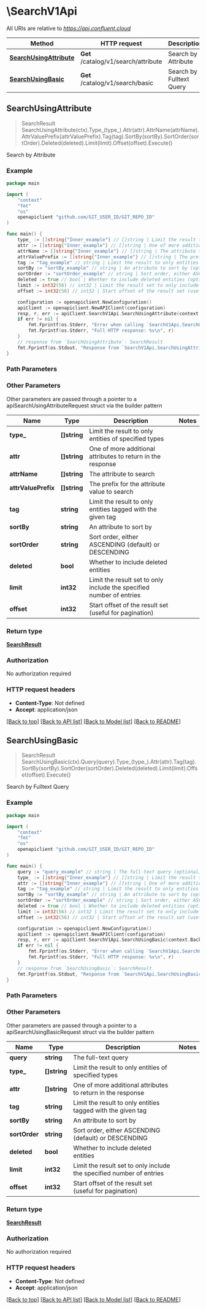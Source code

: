 # \SearchV1Api

All URIs are relative to *https://api.confluent.cloud*

Method | HTTP request | Description
------------- | ------------- | -------------
[**SearchUsingAttribute**](SearchV1Api.md#SearchUsingAttribute) | **Get** /catalog/v1/search/attribute | Search by Attribute
[**SearchUsingBasic**](SearchV1Api.md#SearchUsingBasic) | **Get** /catalog/v1/search/basic | Search by Fulltext Query



## SearchUsingAttribute

> SearchResult SearchUsingAttribute(ctx).Type_(type_).Attr(attr).AttrName(attrName).AttrValuePrefix(attrValuePrefix).Tag(tag).SortBy(sortBy).SortOrder(sortOrder).Deleted(deleted).Limit(limit).Offset(offset).Execute()

Search by Attribute



### Example

```go
package main

import (
    "context"
    "fmt"
    "os"
    openapiclient "github.com/GIT_USER_ID/GIT_REPO_ID"
)

func main() {
    type_ := []string{"Inner_example"} // []string | Limit the result to only entities of specified types (optional)
    attr := []string{"Inner_example"} // []string | One of more additional attributes to return in the response (optional)
    attrName := []string{"Inner_example"} // []string | The attribute to search (optional)
    attrValuePrefix := []string{"Inner_example"} // []string | The prefix for the attribute value to search (optional)
    tag := "tag_example" // string | Limit the result to only entities tagged with the given tag (optional)
    sortBy := "sortBy_example" // string | An attribute to sort by (optional)
    sortOrder := "sortOrder_example" // string | Sort order, either ASCENDING (default) or DESCENDING (optional)
    deleted := true // bool | Whether to include deleted entities (optional)
    limit := int32(56) // int32 | Limit the result set to only include the specified number of entries (optional)
    offset := int32(56) // int32 | Start offset of the result set (useful for pagination) (optional)

    configuration := openapiclient.NewConfiguration()
    apiClient := openapiclient.NewAPIClient(configuration)
    resp, r, err := apiClient.SearchV1Api.SearchUsingAttribute(context.Background()).Type_(type_).Attr(attr).AttrName(attrName).AttrValuePrefix(attrValuePrefix).Tag(tag).SortBy(sortBy).SortOrder(sortOrder).Deleted(deleted).Limit(limit).Offset(offset).Execute()
    if err != nil {
        fmt.Fprintf(os.Stderr, "Error when calling `SearchV1Api.SearchUsingAttribute``: %v\n", err)
        fmt.Fprintf(os.Stderr, "Full HTTP response: %v\n", r)
    }
    // response from `SearchUsingAttribute`: SearchResult
    fmt.Fprintf(os.Stdout, "Response from `SearchV1Api.SearchUsingAttribute`: %v\n", resp)
}
```

### Path Parameters



### Other Parameters

Other parameters are passed through a pointer to a apiSearchUsingAttributeRequest struct via the builder pattern


Name | Type | Description  | Notes
------------- | ------------- | ------------- | -------------
 **type_** | **[]string** | Limit the result to only entities of specified types | 
 **attr** | **[]string** | One of more additional attributes to return in the response | 
 **attrName** | **[]string** | The attribute to search | 
 **attrValuePrefix** | **[]string** | The prefix for the attribute value to search | 
 **tag** | **string** | Limit the result to only entities tagged with the given tag | 
 **sortBy** | **string** | An attribute to sort by | 
 **sortOrder** | **string** | Sort order, either ASCENDING (default) or DESCENDING | 
 **deleted** | **bool** | Whether to include deleted entities | 
 **limit** | **int32** | Limit the result set to only include the specified number of entries | 
 **offset** | **int32** | Start offset of the result set (useful for pagination) | 

### Return type

[**SearchResult**](SearchResult.md)

### Authorization

No authorization required

### HTTP request headers

- **Content-Type**: Not defined
- **Accept**: application/json

[[Back to top]](#) [[Back to API list]](../README.md#documentation-for-api-endpoints)
[[Back to Model list]](../README.md#documentation-for-models)
[[Back to README]](../README.md)


## SearchUsingBasic

> SearchResult SearchUsingBasic(ctx).Query(query).Type_(type_).Attr(attr).Tag(tag).SortBy(sortBy).SortOrder(sortOrder).Deleted(deleted).Limit(limit).Offset(offset).Execute()

Search by Fulltext Query



### Example

```go
package main

import (
    "context"
    "fmt"
    "os"
    openapiclient "github.com/GIT_USER_ID/GIT_REPO_ID"
)

func main() {
    query := "query_example" // string | The full-text query (optional)
    type_ := []string{"Inner_example"} // []string | Limit the result to only entities of specified types (optional)
    attr := []string{"Inner_example"} // []string | One of more additional attributes to return in the response (optional)
    tag := "tag_example" // string | Limit the result to only entities tagged with the given tag (optional)
    sortBy := "sortBy_example" // string | An attribute to sort by (optional)
    sortOrder := "sortOrder_example" // string | Sort order, either ASCENDING (default) or DESCENDING (optional)
    deleted := true // bool | Whether to include deleted entities (optional)
    limit := int32(56) // int32 | Limit the result set to only include the specified number of entries (optional)
    offset := int32(56) // int32 | Start offset of the result set (useful for pagination) (optional)

    configuration := openapiclient.NewConfiguration()
    apiClient := openapiclient.NewAPIClient(configuration)
    resp, r, err := apiClient.SearchV1Api.SearchUsingBasic(context.Background()).Query(query).Type_(type_).Attr(attr).Tag(tag).SortBy(sortBy).SortOrder(sortOrder).Deleted(deleted).Limit(limit).Offset(offset).Execute()
    if err != nil {
        fmt.Fprintf(os.Stderr, "Error when calling `SearchV1Api.SearchUsingBasic``: %v\n", err)
        fmt.Fprintf(os.Stderr, "Full HTTP response: %v\n", r)
    }
    // response from `SearchUsingBasic`: SearchResult
    fmt.Fprintf(os.Stdout, "Response from `SearchV1Api.SearchUsingBasic`: %v\n", resp)
}
```

### Path Parameters



### Other Parameters

Other parameters are passed through a pointer to a apiSearchUsingBasicRequest struct via the builder pattern


Name | Type | Description  | Notes
------------- | ------------- | ------------- | -------------
 **query** | **string** | The full-text query | 
 **type_** | **[]string** | Limit the result to only entities of specified types | 
 **attr** | **[]string** | One of more additional attributes to return in the response | 
 **tag** | **string** | Limit the result to only entities tagged with the given tag | 
 **sortBy** | **string** | An attribute to sort by | 
 **sortOrder** | **string** | Sort order, either ASCENDING (default) or DESCENDING | 
 **deleted** | **bool** | Whether to include deleted entities | 
 **limit** | **int32** | Limit the result set to only include the specified number of entries | 
 **offset** | **int32** | Start offset of the result set (useful for pagination) | 

### Return type

[**SearchResult**](SearchResult.md)

### Authorization

No authorization required

### HTTP request headers

- **Content-Type**: Not defined
- **Accept**: application/json

[[Back to top]](#) [[Back to API list]](../README.md#documentation-for-api-endpoints)
[[Back to Model list]](../README.md#documentation-for-models)
[[Back to README]](../README.md)

